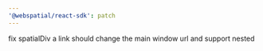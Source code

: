```yaml
---
'@webspatial/react-sdk': patch
---
```


fix spatialDiv a link should change the main window url and support nested
